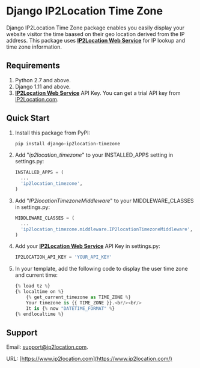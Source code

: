 # Django IP2Location Time Zone

Django IP2Location Time Zone package enables you easily display your website visitor the time baased on their geo location derived from the IP address. This package uses **[IP2Location Web Service](https://www.ip2location.com/web-service/ip2location)** for IP lookup and time zone information.

## Requirements

1. Python 2.7 and above.
2. Django 1.11 and above.
3.  **[IP2Location Web Service](https://www.ip2location.com/web-service/ip2location)** API Key. You can get a trial API key from [IP2Location.com](https://www.ip2location.com/register?id=1005). 

## Quick Start

1. Install this package from PyPI: 
	```bash
	pip install django-ip2location-timezone
	```
	
2. Add "*ip2location_timezone*" to your INSTALLED_APPS setting in settings.py:
	```python
    INSTALLED_APPS = (
      ...
      'ip2location_timezone',
    )
   ```
   
1. Add "*IP2locationTimezoneMiddleware*" to your MIDDLEWARE_CLASSES in settings.py:
	```python
	MIDDLEWARE_CLASSES = (
      ...
      'ip2location_timezone.middleware.IP2locationTimezoneMiddleware',
    )
   ```
   
4. Add your **[IP2Location Web Service](https://www.ip2location.com/web-service/ip2location)** API Key in settings.py:
	```python
	IP2LOCATION_API_KEY = 'YOUR_API_KEY'
   ```
   
5. In your template, add the following code to display the user time zone and current time:
	```python
	{% load tz %}
	{% localtime on %}
		{% get_current_timezone as TIME_ZONE %}
		Your timezone is {{ TIME_ZONE }}.<br/><br/>
		It is {% now "DATETIME_FORMAT" %}
	{% endlocaltime %}
	```


## Support

Email: [support@ip2location.com](mailto:support@ip2location.com).

URL: [https://www.ip2location.com](https://www.ip2location.com/)
